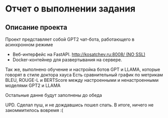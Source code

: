 # Отчет о выполнении задания

## Описание проекта

Проект представляет собой GPT2 чат-бота, работающего в асинхронном режиме

- Веб-интерфейс на FastAPI. [http://kosatchev.ru:8008/ (NO SSL)](http://kosatchev.ru:8008/)
- Docker-контейнер для развертывания на сервере.

Так же, выполнено обучение и настройка ботов GPT и LLAMA, которые говорят в стиле доктора хауса
Есть сравнительный график по метрикам BLEU, ROUGE-L и  BERTScore между настроенными и ненастроенными моделями GPT2 и LLAMA

Остальные данне будут заполнены до обеда 

UPD.
Сделал пуш, и не дождавшись пошел спать. В итоге, ничего не закоммитилось вовремя :(